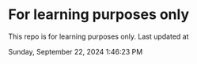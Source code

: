 # For learning purposes only
This repo is for learning purposes only.
Last updated at

Sunday, September 22, 2024 1:46:23 PM

